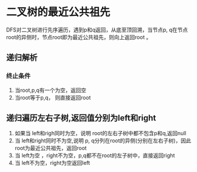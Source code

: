 # 二叉树的最近公共祖先
DFS对二叉树进行先序遍历，遇到p和q返回，从底至顶回溯，当节点p, q在节点root的异侧时，节点root即为最近公共祖先，则向上返回root 。
## 递归解析
### 终止条件
1. 当root,p,q有一个为空，返回空
2. 当root等于p,q， 则直接返回root

## 递归遍历左右子树,返回值分别为left和right
1. 如果当 left和righ同时为空，说明 root的左右子树中都不包含p和q,返回null
2. 当 left和right同时不为空,说明 p, q分列在root的异侧(分别在左右子树)，因此root为最近公共祖先，返回root
3. 当 left为空 ，right不为空，p,q都不在root的左子树中，直接返回right
4. 当 left不为空，right为空返回left 


